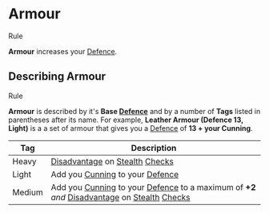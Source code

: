 # Armour

Rule

**Armour** increases your [Defence](../../pages/combat/attacks/md#defence).

## Describing Armour

Rule

**Armour** is described by it's **Base [Defence](../../pages/combat/attacks/md#defence)** and by a number of **Tags** listed in parentheses after its name. For example, **Leather Armour (Defence 13, Light)** is a a set of armour that gives you a [Defence](../../pages/combat/attacks/md#defence) of **13 + your Cunning**.

| Tag       | Description |
| --------- | - |
| Heavy     | [Disadvantage](../../pages/rules/advantage.md) on [Stealth](../../pages/characters/skills.md#stealth) [Checks](../../pages/rules/rolling/checks.md)
| Light     | Add you [Cunning](../../pages/characters/attributes.md#cunning) to your [Defence](../../pages/combat/attacks/md#defence)
| Medium    | Add you [Cunning](../../pages/characters/attributes.md#cunning) to your [Defence](../../pages/combat/attacks/md#defence) to a maximum of **+2** *and*  [Disadvantage](../../pages/rules/advantage.md) on [Stealth](../../pages/characters/skills.md#stealth) [Checks](../../pages/rules/rolling/checks.md)
